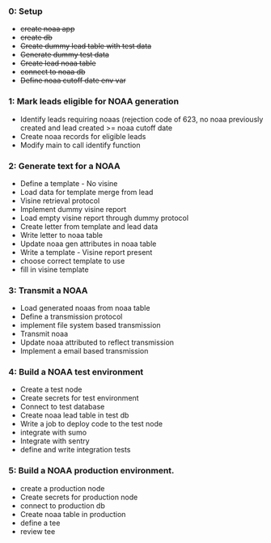 ### 0: Setup
- ~~create noaa app~~
- ~~create db~~
- ~~Create dummy lead table with test data~~
- ~~Generate dummy test data~~
- ~~Create lead noaa table~~
- ~~connect to noaa db~~
- ~~Define noaa cutoff date env var~~

### 1: Mark leads eligible for NOAA generation
- Identify leads requiring noaas (rejection code of 623, no noaa previously created and lead created >= noaa cutoff date
- Create noaa records for eligible leads
- Modify main to call identify function

### 2: Generate text for a NOAA
- Define a template - No visine
- Load data for template merge from lead
- Visine retrieval protocol
- Implement dummy visine report
- Load empty visine report through dummy protocol
- Create letter from template and lead data
- Write letter to noaa table
- Update noaa gen attributes in noaa table
- Write a template - Visine report present
- choose correct template to use 
- fill in visine template 

### 3:  Transmit a NOAA
- Load generated noaas from noaa table
- Define a transmission protocol 
- implement file system based transmission
- Transmit noaa
- Update noaa attributed to reflect transmission
- Implement a email based transmission

### 4: Build a NOAA test environment
- Create a test node
- Create secrets for test environment
- Connect to test database
- Create noaa lead table in test db
- Write a job to deploy code to the test node 
- integrate with sumo
- Integrate with sentry
- define and write integration tests

### 5:  Build a NOAA production environment.
- create a production node
- Create secrets for production node
- connect to production db
- Create noaa table in production 
- define a tee
- review tee
